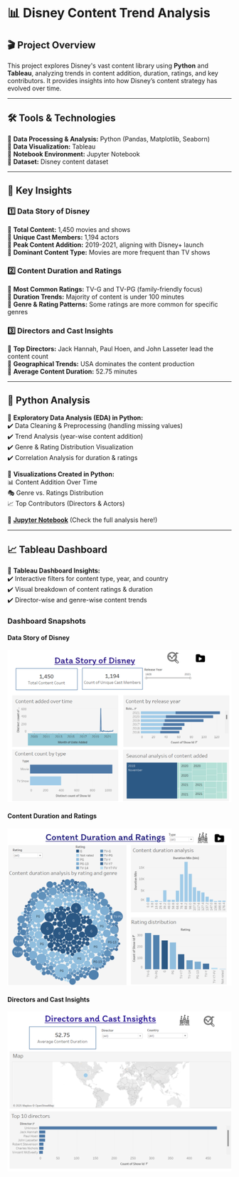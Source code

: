 # 📊 Disney Content Trend Analysis  

## 🎬 Project Overview  
This project explores Disney's vast content library using **Python** and **Tableau**, analyzing trends in content addition, duration, ratings, and key contributors. It provides insights into how Disney’s content strategy has evolved over time.  

---

## 🛠️ Tools & Technologies  
🔹 **Data Processing & Analysis:** Python (Pandas, Matplotlib, Seaborn)  
🔹 **Data Visualization:** Tableau  
🔹 **Notebook Environment:** Jupyter Notebook  
🔹 **Dataset:** Disney content dataset  

---

## 📌 Key Insights  

### **1️⃣ Data Story of Disney**  
📌 **Total Content:** 1,450 movies and shows  
📌 **Unique Cast Members:** 1,194 actors  
📌 **Peak Content Addition:** 2019-2021, aligning with Disney+ launch  
📌 **Dominant Content Type:** Movies are more frequent than TV shows  

### **2️⃣ Content Duration and Ratings**  
📌 **Most Common Ratings:** TV-G and TV-PG (family-friendly focus)  
📌 **Duration Trends:** Majority of content is under 100 minutes  
📌 **Genre & Rating Patterns:** Some ratings are more common for specific genres  

### **3️⃣ Directors and Cast Insights**  
📌 **Top Directors:** Jack Hannah, Paul Hoen, and John Lasseter lead the content count  
📌 **Geographical Trends:** USA dominates the content production  
📌 **Average Content Duration:** 52.75 minutes  

---

## 🐍 Python Analysis  

📌 **Exploratory Data Analysis (EDA) in Python:**  
✔️ Data Cleaning & Preprocessing (handling missing values)  
✔️ Trend Analysis (year-wise content addition)  
✔️ Genre & Rating Distribution Visualization  
✔️ Correlation Analysis for duration & ratings  

📌 **Visualizations Created in Python:**  
📊 Content Addition Over Time  
🎭 Genre vs. Ratings Distribution  
📈 Top Contributors (Directors & Actors)  

🔗 **[Jupyter Notebook](./Disney_Content_Trend_Analysis.ipynb)** (Check the full analysis here!)  

---

## 📈 Tableau Dashboard  

📌 **Tableau Dashboard Insights:**  
✔️ Interactive filters for content type, year, and country  
✔️ Visual breakdown of content ratings & duration  
✔️ Director-wise and genre-wise content trends  

### **Dashboard Snapshots**  
#### **Data Story of Disney**  
![Dashboard 1](https://github.com/Meghana157/Data-Story-of-Disney/blob/main/dashboard/Disney_dashboard1.png)  

#### **Content Duration and Ratings**  
![Dashboard 2](https://github.com/Meghana157/Data-Story-of-Disney/blob/main/dashboard/Disney_dashboard2.png) 

#### **Directors and Cast Insights**  
![Dashboard 3](https://github.com/Meghana157/Data-Story-of-Disney/blob/main/dashboard/Disney_dashboard3.png)  
